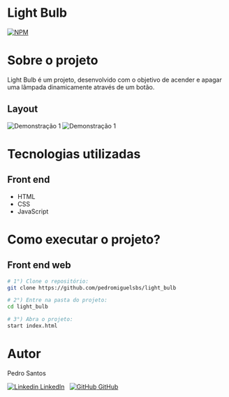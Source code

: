 # Light Bulb
[![NPM](https://img.shields.io/npm/l/react)](https://github.com/pedromiguelsbs/light_bulb/blob/master/LICENSE) 

# Sobre o projeto

Light Bulb é um projeto, desenvolvido com o objetivo de acender e apagar uma lâmpada dinamicamente através de um botão. 

## Layout
![Demonstração 1](https://i.imgur.com/J9IJxXn.png)
![Demonstração 1](https://i.imgur.com/x0cKxID.png)

# Tecnologias utilizadas
## Front end
- HTML
- CSS
- JavaScript

# Como executar o projeto?

## Front end web

```bash
# 1°) Clone o repositório:
git clone https://github.com/pedromiguelsbs/light_bulb

# 2°) Entre na pasta do projeto:
cd light_bulb

# 3°) Abra o projeto:
start index.html
```

# Autor

Pedro Santos

[![Linkedin](https://i.stack.imgur.com/gVE0j.png) LinkedIn](https://www.linkedin.com/in/pedromiguelsbs/)
&nbsp;
[![GitHub](https://i.stack.imgur.com/tskMh.png) GitHub](https://github.com/pedromiguelsbs)
